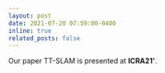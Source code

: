 ```yaml
---
layout: post
date: 2021-07-20 07:59:00-0400
inline: true
related_posts: false
---
```


Our paper TT-SLAM is presented at __ICRA21'__.